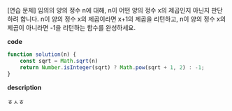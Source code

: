 <!--
파일 이름은 날짜-문제제목 (예시: 2021-03-21-완주하지못한선수.md)
-->

[연습 문제] 임의의 양의 정수 n에 대해, n이 어떤 양의 정수 x의 제곱인지 아닌지 판단하려 합니다.
n이 양의 정수 x의 제곱이라면 x+1의 제곱을 리턴하고, n이 양의 정수 x의 제곱이 아니라면 -1을 리턴하는 함수를 완성하세요.

**code**

```js
function solution(n) {
    const sqrt = Math.sqrt(n)
    return Number.isInteger(sqrt) ? Math.pow(sqrt + 1, 2) : -1;
}
```

**description**

ㅎㅅㅎ
